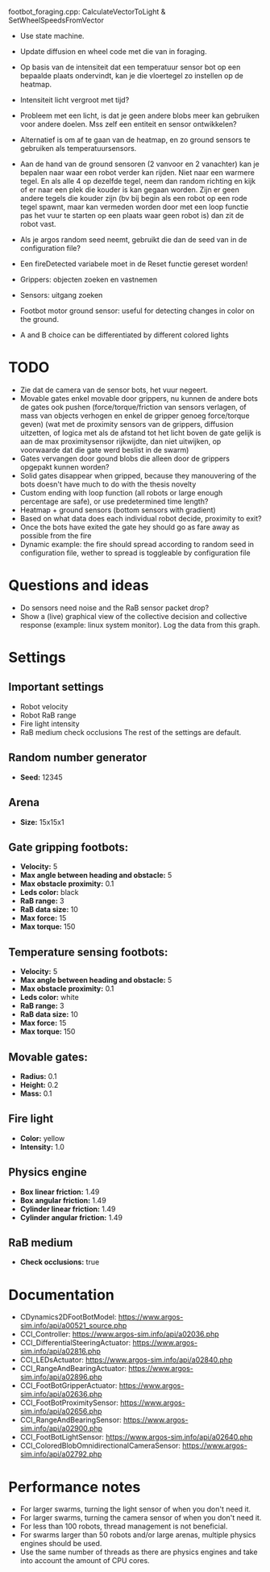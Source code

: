 footbot_foraging.cpp: CalculateVectorToLight & SetWheelSpeedsFromVector
- Use state machine.
- Update diffusion en wheel code met die van in foraging.
- Op basis van de intensiteit dat een temperatuur sensor bot op een bepaalde plaats ondervindt, kan je die vloertegel zo instellen op de heatmap.
- Intensiteit licht vergroot met tijd?
- Probleem met een licht, is dat je geen andere blobs meer kan gebruiken voor andere doelen. Mss zelf een entiteit en sensor ontwikkelen?
- Alternatief is om af te gaan van de heatmap, en zo ground sensors te gebruiken als temperatuursensors.
- Aan de hand van de ground sensoren (2 vanvoor en 2 vanachter) kan je bepalen naar waar een robot verder kan rijden. Niet naar een warmere tegel. En als alle 4 op dezelfde tegel, neem dan random richting en kijk of er naar een plek die kouder is kan gegaan worden. Zijn er geen andere tegels die kouder zijn (bv bij begin als een robot op een rode tegel spawnt, maar kan vermeden worden door met een loop functie pas het vuur te starten op een plaats waar geen robot is) dan zit de robot vast.
- Als je argos random seed neemt, gebruikt die dan de seed van in de configuration file?
- Een fireDetected variabele moet in de Reset functie gereset worden!

- Grippers: objecten zoeken en vastnemen
- Sensors: uitgang zoeken
- Footbot motor ground sensor: useful for detecting changes in color on the ground.
- A and B choice can be differentiated by different colored lights

# TODO
- Zie dat de camera van de sensor bots, het vuur negeert.
- Movable gates enkel movable door grippers, nu kunnen de andere bots de gates ook pushen (force/torque/friction van sensors verlagen, of mass van objects verhogen en enkel de gripper genoeg force/torque geven) (wat met de proximity sensors van de grippers, diffusion uitzetten, of logica met als de afstand tot het licht boven de gate gelijk is aan de max proximitysensor rijkwijdte, dan niet uitwijken, op voorwaarde dat die gate werd beslist in de swarm)
- Gates vervangen door gound blobs die alleen door de grippers opgepakt kunnen worden?
- Solid gates disappear when gripped, because they manouvering of the bots doesn't have much to do with the thesis novelty
- Custom ending with loop function (all robots or large enough percentage are safe), or use predetermined time length?
- Heatmap + ground sensors (bottom sensors with gradient)
- Based on what data does each individual robot decide, proximity to exit?
- Once the bots have exited the gate hey should go as fare away as possible from the fire
- Dynamic example: the fire should spread according to random seed in configuration file, wether to spread is toggleable by configuration file





















# Questions and ideas
- Do sensors need noise and the RaB sensor packet drop?
- Show a (live) graphical view of the collective decision and collective response (example: linux system monitor). Log the data from this graph.

# Settings
## Important settings
- Robot velocity
- Robot RaB range
- Fire light intensity
- RaB medium check occlusions
The rest of the settings are default.
## Random number generator
- **Seed:** 12345
## Arena
- **Size:** 15x15x1
## Gate gripping footbots:
- **Velocity:** 5
- **Max angle between heading and obstacle:** 5
- **Max obstacle proximity:** 0.1
- **Leds color:** black
- **RaB range:** 3
- **RaB data size:** 10
- **Max force:** 15
- **Max torque:** 150
## Temperature sensing footbots:
- **Velocity:** 5
- **Max angle between heading and obstacle:** 5
- **Max obstacle proximity:** 0.1
- **Leds color:** white
- **RaB range:** 3
- **RaB data size:** 10
- **Max force:** 15
- **Max torque:** 150
## Movable gates:
- **Radius:** 0.1
- **Height:** 0.2
- **Mass:** 0.1
## Fire light
- **Color:** yellow
- **Intensity:** 1.0
## Physics engine
- **Box linear friction:** 1.49
- **Box angular friction:** 1.49
- **Cylinder linear friction:** 1.49
- **Cylinder angular friction:** 1.49
## RaB medium
- **Check occlusions:** true

# Documentation
- CDynamics2DFootBotModel: https://www.argos-sim.info/api/a00521_source.php
- CCI_Controller: https://www.argos-sim.info/api/a02036.php
- CCI_DifferentialSteeringActuator: https://www.argos-sim.info/api/a02816.php
- CCI_LEDsActuator: https://www.argos-sim.info/api/a02840.php
- CCI_RangeAndBearingActuator: https://www.argos-sim.info/api/a02896.php
- CCI_FootBotGripperActuator: https://www.argos-sim.info/api/a02636.php
- CCI_FootBotProximitySensor: https://www.argos-sim.info/api/a02656.php
- CCI_RangeAndBearingSensor: https://www.argos-sim.info/api/a02900.php
- CCI_FootBotLightSensor: https://www.argos-sim.info/api/a02640.php
- CCI_ColoredBlobOmnidirectionalCameraSensor: https://www.argos-sim.info/api/a02792.php

# Performance notes
- For larger swarms, turning the light sensor of when you don't need it.
- For larger swarms, turning the camera sensor of when you don't need it.
- For less than 100 robots, thread management is not beneficial.
- For swarms larger than 50 robots and/or large arenas, multiple physics engines should be used.
- Use the same number of threads as there are physics engines and take into account the amount of CPU cores.